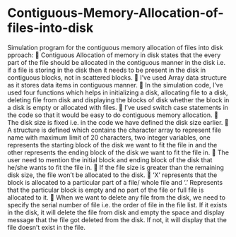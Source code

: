 # Contiguous-Memory-Allocation-of-files-into-disk
Simulation program for the contiguous memory allocation of files into disk
pproach:
 Contiguous Allocation of memory in disk states that the 
every part of the file should be allocated in the 
contiguous manner in the disk i.e. if a file is storing in 
the disk then it needs to be present in the disk in 
contiguous blocks, not in scattered blocks.
 I’ve used Array data structure as it stores data items in 
contiguous manner.
 In the simulation code, I’ve used four functions which 
helps in initializing a disk, allocating file to a disk, 
deleting file from disk and displaying the blocks of disk 
whether the block in a disk is empty or allocated with 
files.
 I’ve used switch case statements in the code so that it 
would be easy to do contiguous memory allocation.
 The disk size is fixed i.e. in the code we have defined the 
disk size earlier.
 A structure is defined which contains the character array 
to represent file name with maximum limit of 20 
characters, two integer variables, one represents the 
starting block of the disk we want to fit the file in and 
the other represents the ending block of the disk we 
want to fit the file in.
 The user need to mention the initial block and ending 
block of the disk that he/she wants to fit the file in.
 If the file size is greater than the remaining disk size, the 
file won’t be allocated to the disk.
 ‘X’ represents that the block is allocated to a particular 
part of a file/ whole file and ‘.’ Represents that the 
particular block is empty and no part of the file or full 
file is allocated to it.
 When we want to delete any file from the disk, we need 
to specify the serial number of file i.e. the order of file in 
the file list. If it exists in the disk, it will delete the file 
from disk and empty the space and display message that 
the file got deleted from the disk. If not, it will display 
that the file doesn’t exist in the file.
